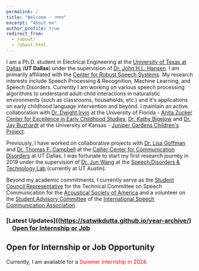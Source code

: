 ```yaml
---
permalink: /
title: "Welcome - নমস্কার"
excerpt: "About me"
author_profile: true
redirect_from: 
  - /about/
  - /about.html
---
```


I am a Ph.D. student in Electrical Engineering at the [University of Texas at Dallas](https://www.utdallas.edu) (**UT Dallas**) under the supervision of [Dr. John H.L. Hansen](https://personal.utdallas.edu/~john.hansen/). I am primarily affiliated with the [Center for Robust Speech Systems](https://crss.utdallas.edu/). My research interests include Speech Processing & Recognition, Machine Learning, and Speech Disorders. Currently I am working on various speech processing algorithms to understand adult-child interactions in naturalistic environments (such as classrooms, households, etc.) and it's applications on early childhood language intervention and beyond. I maintain an active collaboration with [Dr. Dwight Irvin](https://ceecs.education.ufl.edu/about/members/dwight-irvin/) at the University of Florida - [Anita Zucker Center for Excellence in Early Childhood Studies](https://ceecs.education.ufl.edu/), [Dr. Kathy Bigelow](https://lifespan.ku.edu/people/kathy-bigelow) and [Dr. Jay Buzhardt](https://juniper.ku.edu/people/buzhardt-jay) at the University of Kansas - [Juniper Gardens Children's Project](https://juniper.ku.edu/).

Previously, I have worked on collaborative projects with [Dr. Lisa Goffman](https://utdallas.edu/chairs/profiles/dr-lisa-goffman/) and [Dr. Thomas F. Campbell](https://utdallas.edu/chairs/profiles/dr-thomas-campbell/) at the [Callier Center for Communication Disorders](https://calliercenter.utdallas.edu/) at UT Dallas. I was fortunate to start my first research journey in 2019 under the supervision of [Dr. Jun Wang](https://csd.utexas.edu/faculty/jun-wang) at the [Speech Disorders & Technology Lab](https://csd.utexas.edu/research/wang-lab/home) (currently at UT Austin). 

Beyond my academic commitments, I currently serve as the [Student Council Representative](https://asastudents.org/about/meet-the-student-council/) for the Technical Committee on Speech Communication for the [Acoustical Society of America](https://acousticalsociety.org) and a volunteer on the [Student Advisory Committee](http://www.isca-students.org/sacweb/) of the [International Speech Communication Association](https://www.isca-speech.org/iscaweb/). 

### [Latest Updates]((https://satwikdutta.github.io/year-archive/)  &nbsp;&nbsp;&nbsp; [Open for Internship or Job](#open-for-internship-or-job-opportunity)

Open for Internship or Job Opportunity
------

Currently, I am available for a <font color="red">Summer Internship in 2024</font>. 
